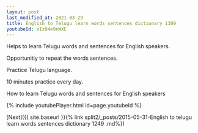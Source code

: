 ```yaml
---
layout: post
last_modified_at: 2021-03-29
title: English to Telugu learn words sentences dictionary 1309 
youtubeId: xIz04e9nWXE
---
```

 
 
Helps to learn Telugu words and sentences for English speakers.

Opportunitiy to repeat the words sentences. 

Practice Telugu language. 
 
10 minutes practice every day. 
 
How to learn Telugu words and sentences for English speakers 
 
{% include youtubePlayer.html id=page.youtubeId %}
 
 
[Next]({{ site.baseurl }}{% link  split2/_posts/2015-05-31-English to telugu learn words sentences dictionary 1249 .md%})
 
